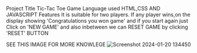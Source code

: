 Project Title
Tic-Tac Toe Game
Language  used
HTML,CSS AND JAVASCRIPT
Features
It is suitable for two players. If any player wins,on the display showing 'Congratulations you won game' and if you start again just Click on 'NEW GAME'
and also inbetween we can RESET GAME by clicking 'RESET' BUTTON

SEE THIS IMAGE FOR MORE KNOWLEGE
![Screenshot 2024-01-20 134450](https://github.com/sunil14300/Tic-Tac-Toe/assets/114928585/54cbc642-b62f-4a1d-9ff6-738757ce03de)


